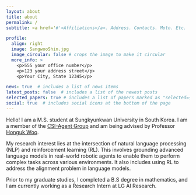 ```yaml
---
layout: about
title: about
permalink: /
subtitle: <a href='#'>Affiliations</a>. Address. Contacts. Moto. Etc.

profile:
  align: right
  image: SangwooShin.jpg
  image_circular: false # crops the image to make it circular
  more_info: >
    <p>555 your office number</p>
    <p>123 your address street</p>
    <p>Your City, State 12345</p>

news: true  # includes a list of news items
latest_posts: false  # includes a list of the newest posts
selected_papers: true # includes a list of papers marked as "selected={true}"
social: true  # includes social icons at the bottom of the page
---
```


Hello! I am a M.S. student at Sungkyunkwan University in South Korea. I am a member of the [CSI-Agent Group](https://sites.google.com/view/csi-agent-group/about?authuser=0) and am being advised by Professor [Honguk Woo](https://scholar.google.co.kr/citations?user=Gaxjc7UAAAAJ&hl=en).

My research interest lies at the intersection of natural language processing (NLP) and reinforcement learning (RL). This involves grounding advanced language models in real-world robotic agents to enable them to perform complex tasks across various environments. It also includes using RL to address the alignment problem in language models.

Prior to my graduate studies, I completed a B.S degree in mathematics, and I am currently working as a Research Intern at LG AI Research.
